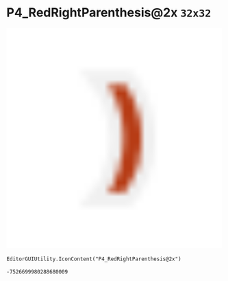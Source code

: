 # P4_RedRightParenthesis@2x `32x32`
<img src="/img/P4_RedRightParenthesis@2x.png" width=512 height=512>

``` CSharp
EditorGUIUtility.IconContent("P4_RedRightParenthesis@2x")
```
```
-7526699980288680009
```
